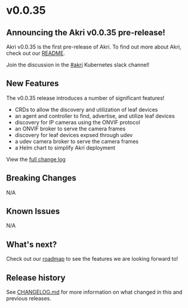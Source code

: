 # v0.0.35

## Announcing the Akri v0.0.35 pre-release!
Akri v0.0.35 is the first pre-release of Akri.  To find out more about Akri, check out our [README](https://github.com/deislabs/akri/blob/main/README.md).  

Join the discussion in the [#akri](https://kubernetes.slack.com/messages/akri) Kubernetes slack channel!

## New Features
The v0.0.35 release introduces a number of significant features!

* CRDs to allow the discovery and utilization of leaf devices
* an agent and controller to find, advertise, and utilize leaf devices
* discovery for IP cameras using the ONVIF protocol
* an ONVIF broker to serve the camera frames
* discovery for leaf devices expsed through udev
* a udev camera broker to serve the camera frames
* a Helm chart to simplify Akri deployment

View the [full change log](https://github.com/deislabs/akri/commits/v0.0.35)

## Breaking Changes
N/A

## Known Issues
N/A

## What's next?
Check out our [roadmap](https://github.com/deislabs/akri/blob/main/docs/roadmap.md) to see the features we are looking forward to!

## Release history
See [CHANGELOG.md](https://github.com/deislabs/akri/blob/v0.0.35/CHANGELOG.md) for more information on what changed in this and previous releases.
